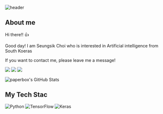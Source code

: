 ![header](https://capsule-render.vercel.app/api?type=waving&color=timeGradient&height=200&section=header&text=Seungsik%20Choi&fontSize=60&fontAlign=70)

## About me
Hi there!! 👍

Good day! I am Seungsik Choi who is interested in Artificial intelligence from South Koeras

If you want to contact me, please leave me a message!
<p>
  <a href="mailto:seungsik.choi1@gmail.com" target="_blank"><img src="https://img.shields.io/badge/seungsik.choi1@gmail.com-EA4335?style=flat-square&logo=Gmail&logoColor=white"/></a>
  <a href="https://www.linkedin.com/in/seungsik-choi-461b74218/" target="_blank"><img src="https://img.shields.io/badge/Seungsik Choi-0A66C2?style=flat-square&logo=Linkedin&logoColor=white"/></a>
  <a href="https://www.notion.so/Seungsik-Choi-a8f4ab5f004d4a0bbb9bb37815f048a8"><img src=https://img.shields.io/badge/Notion-%2320232a.svg?style=flat-squar&logo=Notion&logoColor=%2361DAFB/></a>

![paperbox's GitHub Stats](https://github-readme-stats.vercel.app/api?username=seungsikchi&show_icons=true&count_private=true&theme=buefy)

## My Tech Stac
![Python](https://img.shields.io/badge/python-3fe7e2.svg?style=for-the-badge&logo=python&logoColor=ffdd54) ![TensorFlow](https://img.shields.io/badge/TensorFlow-%23FF6F00.svg?style=for-the-badge&logo=TensorFlow&logoColor=white) ![Keras](https://img.shields.io/badge/Keras-ec0000.svg?style=for-the-badge&logo=Keras&logoColor=white)





